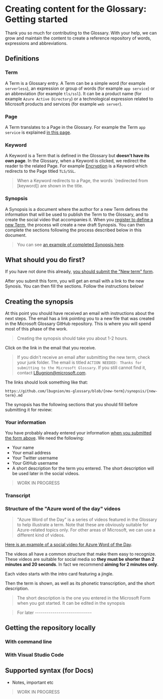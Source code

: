# Creating content for the Glossary: Getting started

Thank you so much for contributing to the Glossary. With your help, we can grow and maintain the content to create a reference repository of words, expressions and abbreviations.

## Definitions

<a id="term"></a>

### Term

A Term is a Glossary entry. A Term can be a simple word (for example `serverless`), an expression or group of words (for example `app service`) or an abbreviation (for example `tls/ssl`). It can be a product name (for example `Azure Active Directory`) or a technological expression related to Microsoft products and services (for example `web server`).

### Page

A Term translates to a Page in the Glossary. For example the Term `app service` is explained [in this page](http://aka.ms/define/app-service).

### Keyword

A Keyword is a Term that is defined in the Glossary but **doesn't have its own page**. In the Glossary, when a Keyword is clicked, we redirect the reader to the related Page. For example [Encryption](http://aka.ms/define/encryption) is a Keyword which redirects to the Page titled `TLS/SSL`.

> When a Keyword redirects to a Page, the words `(redirected from [keyword]) are shown in the title.

### Synopsis

A Synopsis is a document where the author for a new Term defines the information that will be used to publish the Term to the Glossary, and to create the social video that accompanies it. When you [register to define a new Term](http://aka.ms/define/new), the process will create a new draft Synopsis. You can then complete the sections following the process described below in this document.

> You can see [an example of completed Synopsis here](http://aka.ms/glossary/sample/synopsis).

<a id="form"></a>

## What should you do first?

If you have not done this already, [you should submit the "New term" form](http://aka.ms/define/new).

After you submit this form, you will get an email with a link to the new Synosis. You can then fill the sections. Follow the instructions below!

## Creating the synopsis

At this point you should have received an email with instructions about the next steps. The email has a link pointing you to a new file that was created in the Microsoft Glossary GitHub repository. This is where you will spend most of this phase of the work.

> Creating the synopsis should take you about 1-2 hours.

Click on the link in the email that you receive.

> If you didn't receive an email after submitting the new term, check your junk folder. The email is titled `ACTION NEEDED: Thanks for submitting to the Microsoft Glossary`. If you still cannot find it, contact [LBugnion@microsoft.com](mailto:LBugnion@microsoft.com).

The links should look something like that:

`https://github.com/lbugnion/ms-glossary/blob/{new-term}/synopsis/{new-term}.md`

The synopsis has the following sections that you should fill before submitting it for review:

### Your information

You have probably already entered your information [when you submitted the form above](#form). We need the following:

- Your name
- Your email address
- Your Twitter username
- Your GitHub username
- A short description for the term you entered. The short description will be used later in the social videos.

> WORK IN PROGRESS

### Transcript

### Structure of the "Azure word of the day" videos

> "Azure Word of the Day" is a series of videos featured in the Glossary to help illustrate a term. Note that these are obviously suitable for Azure-related topics only. For other areas of Microsoft, we can use a different kind of videos.

[Here is an example of a social video for Azure Word of the Day](http://aka.ms/define/app-service).

The videos all have a common structure that make them easy to recognize. These videos are suitable for social media so **they must be shorter than 2 minutes and 20 seconds**. In fact we recommend **aiming for 2 minutes only**.

Each video starts with the intro card featuring a jingle.

Then the term is shown, as well as its phonetic transcription, and the short description.

> The short description is the one you entered in the Microsoft Form when you got started. It can be edited in the synopsis

> For later -----------------------------

<a id="local-repo"></a>

## Getting the repository locally

### With command line

### With Visual Studio Code

## Supported syntax (for Docs)

- Notes, important etc

> WORK IN PROGRESS
